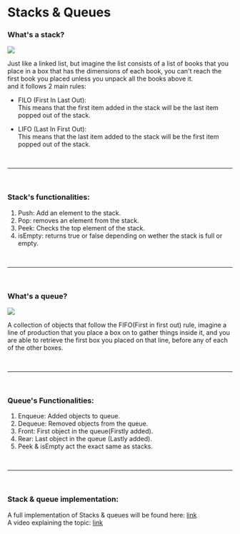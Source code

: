 # Stacks & Queues


### What's a stack?

![](https://media.geeksforgeeks.org/wp-content/uploads/geek-stack-1.png)

Just like a linked list, but imagine the list consists of a list of books that you place in a box that has the dimensions of each book, you can't reach the first book you placed unless you unpack all the books above it.  
and it follows 2 main rules:  
- FILO (First In Last Out):    
This means that the first item added in the stack will be the last item popped out of the stack.

- LIFO (Last In First Out):  
This means that the last item added to the stack will be the first item popped out of the stack.

<br><hr><br>

### Stack's functionalities:

1. Push: Add an element to the stack.
2. Pop: removes an element from the stack.
3. Peek: Checks the top element of the stack.
4. isEmpty: returns true or false depending on wether the stack is full or empty.

<br><hr><br>

### What's a queue?

![](https://www.codingem.com/wp-content/uploads/2021/12/fifo-queue.png)

A collection of objects that follow the FIFO(First in first out) rule, imagine a line of production that you place a box on to gather things inside it, and you are able to retrieve the first box you placed on that line, before any of each of the other boxes.



<br><hr><br>

### Queue's Functionalities:

1. Enqueue: Added objects to queue.
2. Dequeue: Removed objects from the queue.
3. Front: First object in the queue(Firstly added).
4. Rear: Last object in the queue (Lastly added).
5. Peek & isEmpty act the exact same as stacks.

<br><hr><br>

### Stack & queue implementation:

A full implementation of Stacks & queues will be found here: [link]()  
A video explaining the topic: [link](https://www.youtube.com/watch?v=wjI1WNcIntg)
